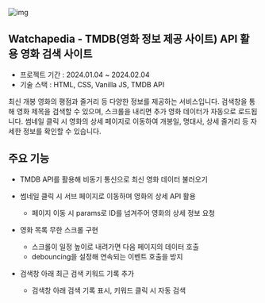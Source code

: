 ![img](https://github.com/aotoyae/watchapedia/assets/142870577/c78da1d4-7acb-4c2d-a1dc-d839d2b87538)

## Watchapedia - TMDB(영화 정보 제공 사이트) API 활용 영화 검색 사이트
- 프로젝트 기간 : 2024.01.04 ~ 2024.02.04
- 기술 스택 : HTML, CSS, Vanilla JS, TMDB API

<aside>  
  
최신 개봉 영화의 평점과 줄거리 등 다양한 정보를 제공하는 서비스입니다. 검색창을 통해 영화 제목을 검색할 수 있으며, 스크롤을 내리면 추가 영화 데이터가 자동으로 로드됩니다. 썸네일 클릭 시 영화의 상세 페이지로 이동하여 개봉일, 명대사, 상세 줄거리 등 자세한 정보를 확인할 수 있습니다.

</aside>

## 주요 기능
- TMDB API를 활용해 비동기 통신으로 최신 영화 데이터 불러오기

- 썸네일 클릭 시 서브 페이지로 이동하며 영화의 상세 API 활용
  - 페이지 이동 시 params로 ID를 넘겨주어 영화의 상세 정보 요청

- 영화 목록 무한 스크롤 구현
  - 스크롤이 일정 높이로 내려가면 다음 페이지의 데이터 호출
  - debouncing을 설정해 연속되는 이벤트 호출을 방지

- 검색창 아래 최근 검색 키워드 기록 추가
  - 검색창 아래 검색 기록 표시, 키워드 클릭 시 자동 검색
